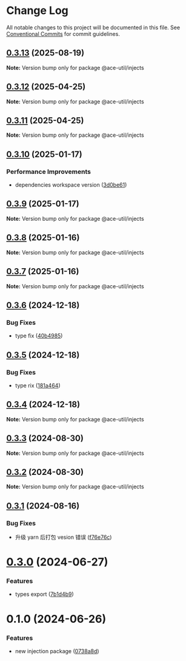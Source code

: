# Change Log

All notable changes to this project will be documented in this file.
See [Conventional Commits](https://conventionalcommits.org) for commit guidelines.

## [0.3.13](https://github.com/aceHubert/ace-util/compare/@ace-util/injects@0.3.12...@ace-util/injects@0.3.13) (2025-08-19)

**Note:** Version bump only for package @ace-util/injects

## [0.3.12](https://github.com/aceHubert/ace-util/compare/@ace-util/injects@0.3.11...@ace-util/injects@0.3.12) (2025-04-25)

**Note:** Version bump only for package @ace-util/injects

## [0.3.11](https://github.com/aceHubert/ace-util/compare/@ace-util/injects@0.3.10...@ace-util/injects@0.3.11) (2025-04-25)

**Note:** Version bump only for package @ace-util/injects

## [0.3.10](https://github.com/aceHubert/ace-util/compare/@ace-util/injects@0.3.9...@ace-util/injects@0.3.10) (2025-01-17)

### Performance Improvements

- dependencies workspace version ([3d0be61](https://github.com/aceHubert/ace-util/commit/3d0be6148a48637d70b118c13da4f9e906ff19c0))

## [0.3.9](https://github.com/aceHubert/ace-util/compare/@ace-util/injects@0.3.8...@ace-util/injects@0.3.9) (2025-01-17)

**Note:** Version bump only for package @ace-util/injects

## [0.3.8](https://github.com/aceHubert/ace-util/compare/@ace-util/injects@0.3.7...@ace-util/injects@0.3.8) (2025-01-16)

**Note:** Version bump only for package @ace-util/injects

## [0.3.7](https://github.com/aceHubert/ace-util/compare/@ace-util/injects@0.3.6...@ace-util/injects@0.3.7) (2025-01-16)

**Note:** Version bump only for package @ace-util/injects

## [0.3.6](https://github.com/aceHubert/ace-util/compare/@ace-util/injects@0.3.5...@ace-util/injects@0.3.6) (2024-12-18)

### Bug Fixes

- type fix ([40b4985](https://github.com/aceHubert/ace-util/commit/40b498546eeb0ccbeb707fad8d04e763def30c5b))

## [0.3.5](https://github.com/aceHubert/ace-util/compare/@ace-util/injects@0.3.4...@ace-util/injects@0.3.5) (2024-12-18)

### Bug Fixes

- type rix ([181a464](https://github.com/aceHubert/ace-util/commit/181a46459a0c125393ada6afb9731cbb00408b52))

## [0.3.4](https://github.com/aceHubert/ace-util/compare/@ace-util/injects@0.3.3...@ace-util/injects@0.3.4) (2024-12-18)

**Note:** Version bump only for package @ace-util/injects

## [0.3.3](https://github.com/aceHubert/ace-util/compare/@ace-util/injects@0.3.2...@ace-util/injects@0.3.3) (2024-08-30)

**Note:** Version bump only for package @ace-util/injects

## [0.3.2](https://github.com/aceHubert/ace-util/compare/@ace-util/injects@0.3.1...@ace-util/injects@0.3.2) (2024-08-30)

**Note:** Version bump only for package @ace-util/injects

## [0.3.1](https://github.com/aceHubert/ace-util/compare/@ace-util/injects@0.3.0...@ace-util/injects@0.3.1) (2024-08-16)

### Bug Fixes

- 升级 yarn 后打包 vesion 错误 ([f76e76c](https://github.com/aceHubert/ace-util/commit/f76e76cc05156d9dea63c53a2035dff5db0a2aff))

# [0.3.0](https://github.com/aceHubert/ace-util/compare/@ace-util/injects@0.2.1...@ace-util/injects@0.3.0) (2024-06-27)

### Features

- types export ([7b1d4b9](https://github.com/aceHubert/ace-util/commit/7b1d4b9e00442e57cf6616aaa3b091481c144e78))

# 0.1.0 (2024-06-26)

### Features

- new injection package ([0738a8d](https://github.com/aceHubert/ace-util/commit/0738a8de242ec5394d69ce917e46634e114e304d))
